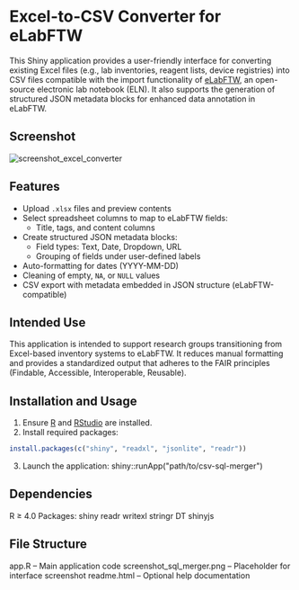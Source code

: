 # Excel-to-CSV Converter for eLabFTW

This Shiny application provides a user-friendly interface for converting existing Excel files (e.g., lab inventories, reagent lists, device registries) into CSV files compatible with the import functionality of [eLabFTW](https://www.elabftw.net/), an open-source electronic lab notebook (ELN). It also supports the generation of structured JSON metadata blocks for enhanced data annotation in eLabFTW.

## Screenshot

![screenshot_excel_converter](https://github.com/user-attachments/assets/0780fdeb-0a2a-4065-9ddd-4a0a16c51b43)

## Features

- Upload `.xlsx` files and preview contents
- Select spreadsheet columns to map to eLabFTW fields:
  - Title, tags, and content columns
- Create structured JSON metadata blocks:
  - Field types: Text, Date, Dropdown, URL
  - Grouping of fields under user-defined labels
- Auto-formatting for dates (YYYY-MM-DD)
- Cleaning of empty, `NA`, or `NULL` values
- CSV export with metadata embedded in JSON structure (eLabFTW-compatible)

## Intended Use

This application is intended to support research groups transitioning from Excel-based inventory systems to eLabFTW. It reduces manual formatting and provides a standardized output that adheres to the FAIR principles (Findable, Accessible, Interoperable, Reusable).

## Installation and Usage

1. Ensure [R](https://cran.r-project.org/) and [RStudio](https://posit.co/) are installed.
2. Install required packages:

```r
install.packages(c("shiny", "readxl", "jsonlite", "readr"))

```
3. Launch the application:
shiny::runApp("path/to/csv-sql-merger")

## Dependencies
R ≥ 4.0
Packages:
shiny
readr
writexl
stringr
DT
shinyjs

## File Structure
app.R – Main application code
screenshot_sql_merger.png – Placeholder for interface screenshot
readme.html – Optional help documentation
